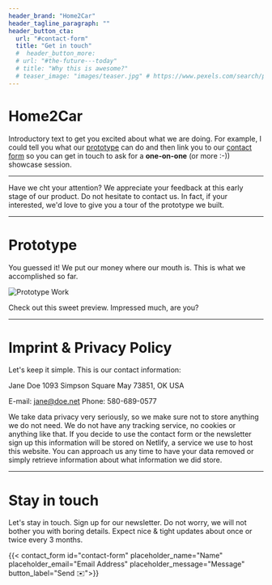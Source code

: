 ```yaml
---
header_brand: "Home2Car"
header_tagline_paragraph: ""
header_button_cta:
  url: "#contact-form"
  title: "Get in touch"
  #  header_button_more:
  # url: "#the-future---today"
  # title: "Why this is awesome?"
  # teaser_image: "images/teaser.jpg" # https://www.pexels.com/search/product%20testing/
---
```


# Home2Car
Introductory text to get you excited about what we are doing. For example, I could tell you what our [prototype](#prototype) can do and then link you to our [contact form](#contact-form) so you can get in touch to ask for a **one-on-one** (or more :-)) showcase session.

---

Have we cht your attention? We appreciate your feedback at this early stage of our product. Do not hesitate to contact us. In fact, if your interested, we'd love to give you a tour of the prototype we built.

---

# Prototype

You guessed it! We put our money where our mouth is. This is what we accomplished so far.

![Prototype Work](images/prototype.jpg) <!-- https://www.pexels.com/search/product%20testing/ -->

Check out this sweet preview. Impressed much, are you?

---

# Imprint & Privacy Policy

Let's keep it simple. This is our contact information:

Jane Doe
1093 Simpson Square
May 73851, OK
USA

E-mail: jane@doe.net
Phone: 580-689-0577

We take data privacy very seriously, so we make sure not to store anything we do not need. We do not have any tracking service, no cookies or anything like that. If you decide to use the contact form or the newsletter sign up this information will be stored on Netlify, a service we use to host this website. You can approach us any time to have your data removed or simply retrieve information about what information we did store.

---

# Stay in touch

Let's stay in touch. Sign up for our newsletter. Do not worry, we will not bother you with boring details. Expect nice & tight updates about once or twice every 3 months.

{{< contact_form id="contact-form" placeholder_name="Name" placeholder_email="Email Address" placeholder_message="Message" button_label="Send ✉️">}}

